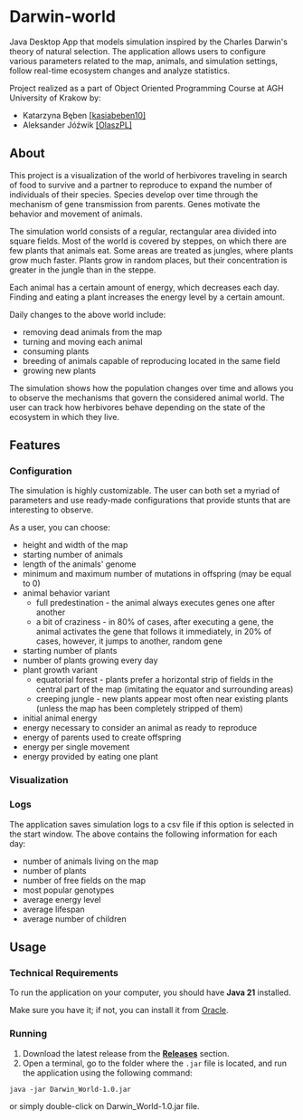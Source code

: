 # Darwin-world
Java Desktop App that models simulation inspired by the Charles Darwin's theory of natural selection. The application allows users to configure various parameters related to the map, animals, and simulation settings, follow real-time ecosystem changes and analyze statistics.

Project realized as a part of Object Oriented Programming Course at AGH University of Krakow by:
- Katarzyna Bęben [[kasiabeben10]](https://github.com/kasiabeben10)
- Aleksander Jóźwik [[OlaszPL]](https://github.com/OlaszPL)

## About
This project is a visualization of the world of herbivores traveling in search of food to survive and a partner to reproduce to expand the number of individuals of their species. Species develop over time through the mechanism of gene transmission from parents. Genes motivate the behavior and movement of animals.

The simulation world consists of a regular, rectangular area divided into square fields. Most of the world is covered by steppes, on which there are few plants that animals eat. Some areas are treated as jungles, where plants grow much faster. Plants grow in random places, but their concentration is greater in the jungle than in the steppe.

Each animal has a certain amount of energy, which decreases each day. Finding and eating a plant increases the energy level by a certain amount.

Daily changes to the above world include:
- removing dead animals from the map
- turning and moving each animal
- consuming plants
- breeding of animals capable of reproducing located in the same field
- growing new plants

The simulation shows how the population changes over time and allows you to observe the mechanisms that govern the considered animal world. The user can track how herbivores behave depending on the state of the ecosystem in which they live.

## Features
### Configuration
The simulation is highly customizable. The user can both set a myriad of parameters and use ready-made configurations that provide stunts that are interesting to observe.

As a user, you can choose:
- height and width of the map
- starting number of animals
- length of the animals' genome
- minimum and maximum number of mutations in offspring (may be equal to 0)
- animal behavior variant <br/>
  - full predestination - the animal always executes genes one after another <br/>
  - a bit of craziness - in 80% of cases, after executing a gene, the animal activates the gene that follows it immediately, in 20% of cases, however, it jumps to another, random gene
- starting number of plants
- number of plants growing every day
- plant growth variant <br/>
  - equatorial forest - plants prefer a horizontal strip of fields in the central part of the map (imitating the equator and surrounding areas)
  - creeping jungle - new plants appear most often near existing plants (unless the map has been completely stripped of them)
- initial animal energy
- energy necessary to consider an animal as ready to reproduce
- energy of parents used to create offspring
- energy per single movement
- energy provided by eating one plant


### Visualization
### Logs
The application saves simulation logs to a csv file if this option is selected in the start window.
The above contains the following information for each day:
- number of animals living on the map
- number of plants
- number of free fields on the map
- most popular genotypes
- average energy level
- average lifespan
- average number of children


## Usage
### Technical Requirements
To run the application on your computer, you should have **Java 21** installed. 

Make sure you have it; if not, you can install it from [Oracle](https://www.oracle.com/java/technologies/javase/jdk21-archive-downloads.html).

### Running
1. Download the latest release from the **[Releases](https://github.com/OlaszPL/Darwin-world/releases)** section.  
2. Open a terminal, go to the folder where the `.jar` file is located, and run the application using the following command:
```shell
java -jar Darwin_World-1.0.jar
```
or simply double-click on Darwin_World-1.0.jar file.


